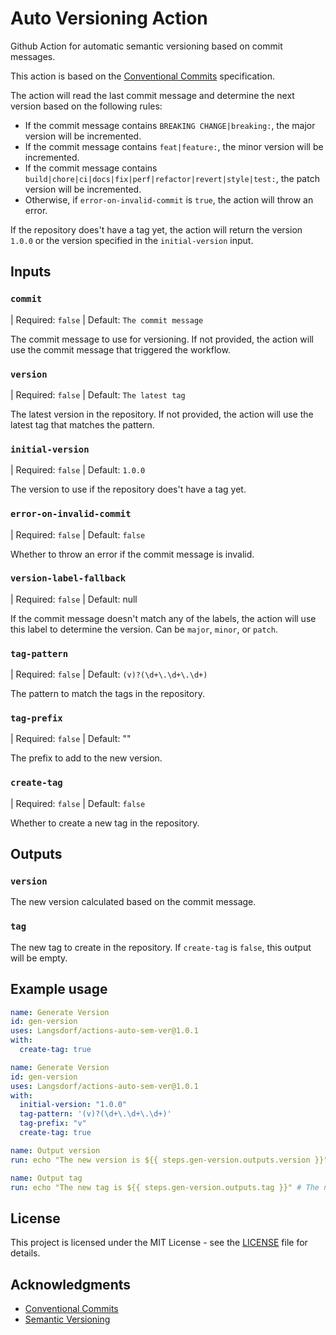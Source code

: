 # Auto Versioning Action

Github Action for automatic semantic versioning based on commit messages.

This action is based on the [Conventional Commits](https://www.conventionalcommits.org/en/v1.0.0/) specification.

The action will read the last commit message and determine the next version based on the following rules:

- If the commit message contains `BREAKING CHANGE|breaking:`, the major version will be incremented.
- If the commit message contains `feat|feature:`, the minor version will be incremented.
- If the commit message contains `build|chore|ci|docs|fix|perf|refactor|revert|style|test:`, the patch version will be incremented.
- Otherwise, if `error-on-invalid-commit` is `true`, the action will throw an error.

If the repository does't have a tag yet, the action will return the version `1.0.0` or the version specified in the `initial-version` input.

## Inputs

### `commit`

| Required: `false`
| Default: `The commit message`

The commit message to use for versioning. If not provided, the action will use the commit message that triggered the workflow.

### `version`

| Required: `false`
| Default: `The latest tag`

The latest version in the repository. If not provided, the action will use the latest tag that matches the pattern.

### `initial-version`

| Required: `false`
| Default: `1.0.0`

The version to use if the repository does't have a tag yet.

### `error-on-invalid-commit`

| Required: `false`
| Default: `false`

Whether to throw an error if the commit message is invalid.

### `version-label-fallback`

| Required: `false`
| Default: null

If the commit message doesn't match any of the labels, the action will use this label to determine the version.
Can be `major`, `minor`, or `patch`.

### `tag-pattern`

| Required: `false`
| Default: `(v)?(\d+\.\d+\.\d+)`

The pattern to match the tags in the repository.

### `tag-prefix`

| Required: `false`
| Default: ""

The prefix to add to the new version.

### `create-tag`

| Required: `false`
| Default: `false`

Whether to create a new tag in the repository.

## Outputs

### `version`

The new version calculated based on the commit message.

### `tag`

The new tag to create in the repository. If `create-tag` is `false`, this output will be empty.

## Example usage

```yaml
name: Generate Version
id: gen-version
uses: Langsdorf/actions-auto-sem-ver@1.0.1
with:
  create-tag: true
```

```yaml
name: Generate Version
id: gen-version
uses: Langsdorf/actions-auto-sem-ver@1.0.1
with:
  initial-version: "1.0.0"
  tag-pattern: '(v)?(\d+\.\d+\.\d+)'
  tag-prefix: "v"
  create-tag: true
```

```yaml
name: Output version
run: echo "The new version is ${{ steps.gen-version.outputs.version }}" # The new version is 1.0.1
```

```yaml
name: Output tag
run: echo "The new tag is ${{ steps.gen-version.outputs.tag }}" # The new tag is (v)?1.0.1
```

## License

This project is licensed under the MIT License - see the [LICENSE](LICENSE) file for details.

## Acknowledgments

- [Conventional Commits](https://www.conventionalcommits.org/)
- [Semantic Versioning](https://semver.org/)

